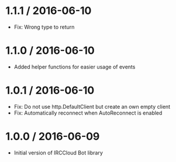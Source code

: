 # 1.1.1 / 2016-06-10

  * Fix: Wrong type to return

# 1.1.0 / 2016-06-10

  * Added helper functions for easier usage of events

# 1.0.1 / 2016-06-10

  * Fix: Do not use http.DefaultClient but create an own empty client
  * Fix: Automatically reconnect when AutoReconnect is enabled

# 1.0.0 / 2016-06-09

  * Initial version of IRCCloud Bot library
